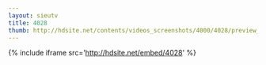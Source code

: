 ```yaml
---
layout: sieutv
title: 4028
thumb: http://hdsite.net/contents/videos_screenshots/4000/4028/preview_360p.mp4.jpg
---
```

{% include iframe src='http://hdsite.net/embed/4028' %}
 
